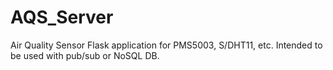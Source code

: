 # AQS_Server
Air Quality Sensor Flask application for PMS5003, S/DHT11, etc. Intended to be used with pub/sub or NoSQL DB.
